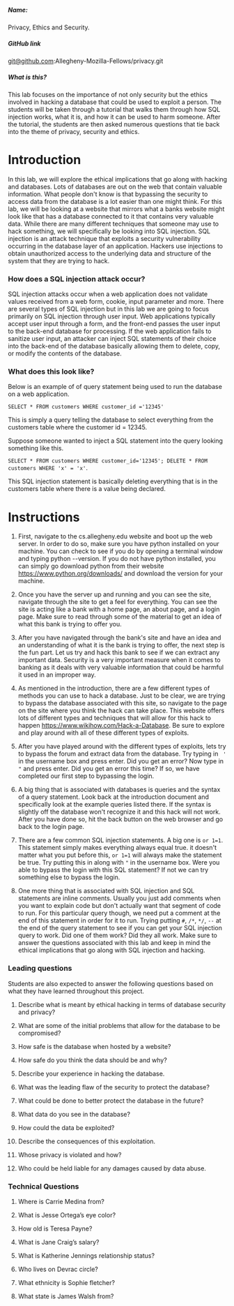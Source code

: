 ##### Name:
Privacy, Ethics and Security.

##### GitHub link
git@github.com:Allegheny-Mozilla-Fellows/privacy.git


##### What is this?
This lab focuses on the importance of not only security but the ethics involved in hacking a database that could be used to exploit a person. The students will be taken through a tutorial that walks them through how SQL injection works, what it is, and how it can be used to harm someone. After the tutorial, the students are then asked numerous questions that tie back into the theme of privacy, security and ethics.

# Introduction

In this lab, we will explore the ethical implications that go along with hacking and databases. Lots of databases are out on the web that contain valuable information. What people don't know is that bypassing the security to access data from the database is a lot easier than one might think. For this lab, we will be looking at a website that mirrors what a banks website might look like that has a database connected to it that contains very valuable data. While there are many different techniques that someone may use to hack something, we will specifically be looking into SQL injection. SQL injection is an attack technique that exploits a security vulnerability occurring in the database layer of an application. Hackers use injections to obtain unauthorized access to the underlying data and structure of the system that they are trying to hack.

### How does a SQL injection attack occur?

SQL injection attacks occur when a web application does not validate values received from a web form, cookie, input parameter and more. There are several types of SQL injection but in this lab we are going to focus primarily on SQL injection through user input. Web applications typically accept user input through a form, and the front-end passes the user input to the back-end database for processing. If the web application fails to sanitize user input, an attacker can inject SQL statements of their choice into the back-end of the database basically allowing them to delete, copy, or modify the contents of the database.


### What does this look like?

Below is an example of of query statement being used to run the database on a web application.

``` SELECT * FROM customers WHERE customer_id ='12345' ```

This is simply a query telling the database to select everything from the customers table where the customer id = 12345.

Suppose someone wanted to inject a SQL statement into the query looking something like this.

``` SELECT * FROM customers WHERE customer_id='12345'; DELETE * FROM customers WHERE 'x' = 'x' ```.

This SQL injection statement is basically deleting everything that is in the customers table where there is a value being declared.



# Instructions

1. First, navigate to the cs.allegheny.edu website and boot up the web server. In order to do so, make sure you have python installed on your machine. You can check to see if you do by opening a terminal window and typing python --version. If you do not have python installed, you can simply go download python from their website https://www.python.org/downloads/ and download the version for your machine.


2. Once you have the server up and running and you can see the site, navigate through the site to get a feel for everything. You can see the site is acting like a bank with a home page, an about page, and a login page. Make sure to read through some of the material to get an idea of what this bank is trying to offer you.


3. After you have navigated through the bank's site and have an idea and an understanding of what it is the bank is trying to offer, the next step is the fun part. Let us try and hack this bank to see if we can extract any important data. Security is a very important measure when it comes to banking as it deals with very valuable information that could be harmful it used in an improper way.


4. As mentioned in the introduction, there are a few different types of methods you can use to hack a database. Just to be clear, we are trying to bypass the database associated with this site, so navigate to the page on the site where you think the hack can take place. This website offers lots of different types and techniques that will allow for this hack to happen https://www.wikihow.com/Hack-a-Database. Be sure to explore and play around with all of these different types of exploits.

5. After you have played around with the different types of exploits, lets try to bypass the forum and extract data from the database. Try typing in ` '` in the username box and press enter. Did you get an error? Now type in `"` and press enter. Did you get an error this time? If so, we have completed our first step to bypassing the login.

6. A big thing that is associated with databases is queries and the syntax of a query statement. Look back at the introduction document and specifically look at the example queries listed there. If the syntax is slightly off the database won't recognize it and this hack will not work. After you have done so, hit the back button on the web browser and go back to the login page.

7. There are a few common SQL injection statements. A big one is `or 1=1`. This statement simply makes everything always equal true. it doesn't matter what you put before this, `or 1=1` will always make the statement be true. Try putting this in along with `"` in the username box. Were you able to bypass the login with this SQL statement? If not we can try something else to bypass the login.

8. One more thing that is associated with SQL injection and SQL statements are inline comments. Usually you just add comments when you want to explain code but don't actually want that segment of code to run. For this particular query though, we need put a comment at the end of this statement in order for it to run. Trying putting  `#`, `/*`, `*/`, `--` at the end of the query statement to see if you can get your SQL injection query to work. Did one of them work? Did they all work. Make sure to answer the questions associated with this lab and keep in mind the ethical implications that go along with SQL injection and hacking.


### Leading questions
Students are also expected to answer the following questions based on what they have learned throughout this project.

1. Describe what is meant by ethical hacking in terms of database security and privacy?

2. What are some of the initial problems that allow for the database to be compromised?

3. How safe is the database when hosted by a website?

4. How safe do you think the data should be and why?

5. Describe your experience in hacking the database.

6. What was the leading flaw of the security to protect the database?

7.  What could be done to better protect the database in the future?

8. What data do you see in the database?

9. How could the data be exploited?

10. Describe the consequences of this exploitation.

11. Whose privacy is violated and how?

12. Who could be held liable for any damages caused by data abuse.

### Technical Questions

1. Where is Carrie Medina from?

2. What is Jesse Ortega’s eye color?

3. How old is Teresa Payne?

4. What is Jane Craig’s salary?

5. What is Katherine Jennings relationship status?

6. Who lives on Devrac circle?

7. What ethnicity is Sophie fletcher?

8. What state is James Walsh from?
